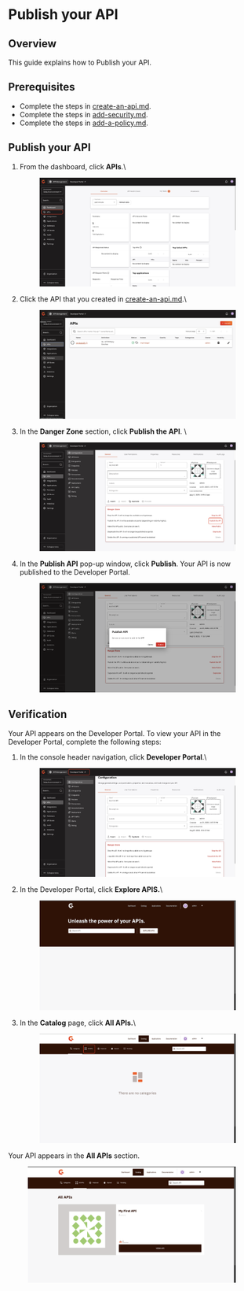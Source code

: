 # Publish your API

## Overview&#x20;

This guide explains how to Publish your API.

## Prerequisites

* Complete the steps in [create-an-api.md](create-an-api.md "mention").
* Complete the steps in [add-security.md](add-security.md "mention").
* Complete the steps in [add-a-policy.md](add-a-policy.md "mention").

## Publish your API

1.  From the dashboard, click **APIs**.\


    <figure><img src="../../.gitbook/assets/A55EF9D7-6D61-4D8F-8BA1-F71122515FAA.jpeg" alt=""><figcaption></figcaption></figure>
2.  Click the API that you created in [create-an-api.md](create-an-api.md "mention").\


    <figure><img src="../../.gitbook/assets/image (399).png" alt=""><figcaption></figcaption></figure>
3.  In the **Danger Zone** section, click **Publish the API**. \


    <figure><img src="../../.gitbook/assets/CD257AC3-4FE5-4277-AF15-65EF394D9979.jpeg" alt=""><figcaption></figcaption></figure>
4.  In the **Publish API** pop-up window, click **Publish**. Your API is now published to the Developer Portal.\
    &#x20;

    <figure><img src="../../.gitbook/assets/image (400).png" alt=""><figcaption></figcaption></figure>

## Verification

Your API appears on the Developer Portal. To view your API in the Developer Portal, complete the following steps:

1.  In the console header navigation, click **Developer Portal**.\


    <figure><img src="../../.gitbook/assets/6B137E7B-B69B-4EFA-9099-B5FA1496B0D7.jpeg" alt=""><figcaption></figcaption></figure>
2.  In the Developer Portal, click **Explore APIS.**\


    <figure><img src="../../.gitbook/assets/image (401).png" alt=""><figcaption></figcaption></figure>
3.  In the **Catalog** page, click **All APIs.**\


    <figure><img src="../../.gitbook/assets/69CA0019-F818-42A2-9790-8C51B0E34863.jpeg" alt=""><figcaption></figcaption></figure>

Your API appears in the **All APIs** section.

<figure><img src="../../.gitbook/assets/image (402).png" alt=""><figcaption></figcaption></figure>

